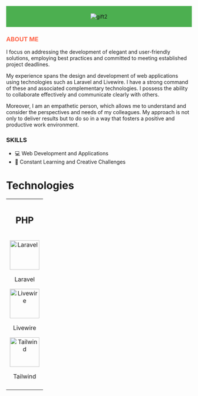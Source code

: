 <div style="background-color: #4CAF50; padding: 20px;">
  <div align="center">
    <img src="https://github.com/Drayer35/Drayer35/assets/85105872/31aec177-7cf9-40ba-a960-ed0521b8b392" alt="gift2">
  </div>
</div>

<h3 style="color: #FF6347;">ABOUT ME</h3>

<p>I focus on addressing the development of elegant and user-friendly solutions, employing best practices and committed to meeting established project deadlines.</p>

<p>My experience spans the design and development of web applications using technologies such as Laravel and Livewire. I have a strong command of these and associated complementary technologies. I possess the ability to collaborate effectively and communicate clearly with others.</p>

<p>Moreover, I am an empathetic person, which allows me to understand and consider the perspectives and needs of my colleagues. My approach is not only to deliver results but to do so in a way that fosters a positive and productive work environment.</p>

### SKILLS

- 💻 Web Development and Applications
- 🚀 Constant Learning and Creative Challenges

<h1>Technologies</h1>

<table style="border-collapse: collapse; width: 100%;">
  <tr>
    <td align="center" style="padding: 10px; border: none;">
      <h2>PHP</h2>
    </td>
  </tr>
  <tr>
    <td align="center" style="padding: 10px; border: none;">
      <div>
        <img src="https://github.com/Drayer35/Drayer35/assets/85105872/04870180-e93d-4123-a473-3c92adcda3fa"                 alt="Laravel" width="80px">
        <p>Laravel</p>
      </div>
      <div>
        <img src="https://github.com/Drayer35/Drayer35/assets/85105872/928a65ab-3d22-4a35-81b3-64ef7bbf18ce" alt="Livewire" width="80px">
        <p>Livewire</p>
      </div>
      <div>
        <img src="https://github.com/Drayer35/Drayer35/assets/85105872/35604de5-773c-413c-a94c-4e3e1dc1c243" alt="Tailwind" width="80px">
        <p>Tailwind</p>
      </div>
    </td>
  </tr>
</table>
